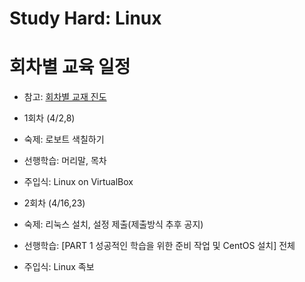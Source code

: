 # Study Hard: Linux

# 회차별 교육 일정

* 참고: [회차별 교재 진도](TOC.md)

- 1회차 (4/2,8)
 - 숙제: 로보트 색칠하기
 - 선행학습: 머리말, 목차
 - 주입식: Linux on VirtualBox

- 2회차 (4/16,23)
 - 숙제: 리눅스 설치, 설정 제출(제출방식 추후 공지)
 - 선행학습: [PART 1 성공적인 학습을 위한 준비 작업 및 CentOS 설치] 전체
 - 주입식: Linux 족보

